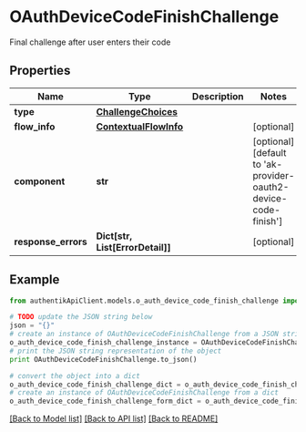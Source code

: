# OAuthDeviceCodeFinishChallenge

Final challenge after user enters their code

## Properties
Name | Type | Description | Notes
------------ | ------------- | ------------- | -------------
**type** | [**ChallengeChoices**](ChallengeChoices.md) |  | 
**flow_info** | [**ContextualFlowInfo**](ContextualFlowInfo.md) |  | [optional] 
**component** | **str** |  | [optional] [default to 'ak-provider-oauth2-device-code-finish']
**response_errors** | **Dict[str, List[ErrorDetail]]** |  | [optional] 

## Example

```python
from authentikApiClient.models.o_auth_device_code_finish_challenge import OAuthDeviceCodeFinishChallenge

# TODO update the JSON string below
json = "{}"
# create an instance of OAuthDeviceCodeFinishChallenge from a JSON string
o_auth_device_code_finish_challenge_instance = OAuthDeviceCodeFinishChallenge.from_json(json)
# print the JSON string representation of the object
print OAuthDeviceCodeFinishChallenge.to_json()

# convert the object into a dict
o_auth_device_code_finish_challenge_dict = o_auth_device_code_finish_challenge_instance.to_dict()
# create an instance of OAuthDeviceCodeFinishChallenge from a dict
o_auth_device_code_finish_challenge_form_dict = o_auth_device_code_finish_challenge.from_dict(o_auth_device_code_finish_challenge_dict)
```
[[Back to Model list]](../README.md#documentation-for-models) [[Back to API list]](../README.md#documentation-for-api-endpoints) [[Back to README]](../README.md)


